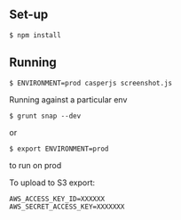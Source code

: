Set-up
------

    $ npm install

Running
-------

    $ ENVIRONMENT=prod casperjs screenshot.js

Running against a particular env

    $ grunt snap --dev 

or

    $ export ENVIRONMENT=prod

to run on prod


To upload to S3 export:
	
	AWS_ACCESS_KEY_ID=XXXXXX
	AWS_SECRET_ACCESS_KEY=XXXXXXX
	

